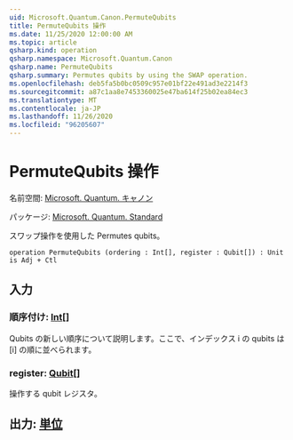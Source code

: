 ```yaml
---
uid: Microsoft.Quantum.Canon.PermuteQubits
title: PermuteQubits 操作
ms.date: 11/25/2020 12:00:00 AM
ms.topic: article
qsharp.kind: operation
qsharp.namespace: Microsoft.Quantum.Canon
qsharp.name: PermuteQubits
qsharp.summary: Permutes qubits by using the SWAP operation.
ms.openlocfilehash: deb5fa5b0bc0509c957e01bf22e491ad3e2214f3
ms.sourcegitcommit: a87c1aa8e7453360025e47ba614f25b02ea84ec3
ms.translationtype: MT
ms.contentlocale: ja-JP
ms.lasthandoff: 11/26/2020
ms.locfileid: "96205607"
---
```

# <a name="permutequbits-operation"></a>PermuteQubits 操作

名前空間: [Microsoft. Quantum. キャノン](xref:Microsoft.Quantum.Canon)

パッケージ: [Microsoft. Quantum. Standard](https://nuget.org/packages/Microsoft.Quantum.Standard)


スワップ操作を使用した Permutes qubits。

```qsharp
operation PermuteQubits (ordering : Int[], register : Qubit[]) : Unit is Adj + Ctl
```


## <a name="input"></a>入力

### <a name="ordering--int"></a>順序付け: [Int](xref:microsoft.quantum.lang-ref.int)[]

Qubits の新しい順序について説明します。ここで、インデックス i の qubits は [i] の順に並べられます。


### <a name="register--qubit"></a>register: [Qubit](xref:microsoft.quantum.lang-ref.qubit)[]

操作する qubit レジスタ。



## <a name="output--unit"></a>出力: [単位](xref:microsoft.quantum.lang-ref.unit)

